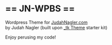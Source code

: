 == JN-WPBS ==
=============

Wordpress Theme for [JudahNagler.com](http://www.judahnagler.com/)  
    by Judah Nagler (built upon [_tk Theme](http://themekraft.com/tk-wordpress-bootstrap-starter-theme/) starter kit)  

Enjoy perusing my code!